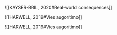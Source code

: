 ![[KAYSER-BRIL, 2020#Real-world consequences]]

![[HARWELL, 2019#Vies augorítimo]]

![[HARWELL, 2019#Vies augorítimo]]